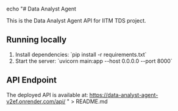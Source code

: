 echo "# Data Analyst Agent

This is the Data Analyst Agent API for IITM TDS project.

## Running locally
1. Install dependencies: \`pip install -r requirements.txt\`
2. Start the server: \`uvicorn main:app --host 0.0.0.0 --port 8000\`

## API Endpoint
The deployed API is available at: https://data-analyst-agent-v2ef.onrender.com/api/
" > README.md
